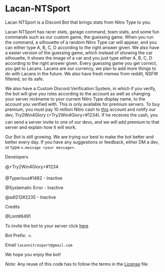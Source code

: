 # Lacan-NTSport
Lacan NTSport is a Discord Bot that brings stats from Nitro Type to you. 

Lacan NTSport has racer stats, garage command, team stats, and some fun commands such as our custom game, the guessing game. When you run the command, a silhouette of a  random Nitro Type car will appear, and you can either type A, B, C, D according to the right answer given. We also have a easier version of the guessing game, which instead  of showing the car silhouette, it shows the image of a car and you just type either A, B, C, D according to the right answer given. Every guessing game you get correct, you get to Lacans. Lacans are our currency, we plan to add more things to do with Lacans in the future. We also have fresh memes from reddit, NSFW filtered, so its safe.

We also have a Custom Discord Verification System, in which if you verify, the bot will give you roles according to the account as well as changing your server nickname to your current Nitro Type display name, to the account you verified with. This is only available for premium servers. To buy premium, you must pay 10 million Nitro cash to [this](https://nitrotype.com/racer/hypertyper55) account and notify our dev, Try2Win4Glory (⚡Try2Win4Glory⚡#1234). If he receives the cash, you can send a server invite to one of our devs, and we will add premium to that server and explain how it will work. 

Our Bot is still growing. We are trying our best to make the bot better and better every day. If you have any suggestions or feedback, either DM a dev, or type `n.message <your message>`. 

Developers

@⚡Try2Win4Glory⚡#1234

@Typerious#1482 - Inactive

@Systematic Error - Inactive

@adl212#2235 - Inactive

Credits

@Limt#6491


To invite the bot to your server click [here](https://discord.com/oauth2/authorize?client_id=713352863153258556&permissions=469888065&redirect_uri=https%3A%2F%2Fnitrotype.com&scope=bot)

Bot Prefix:` n.`

Email `lacannitrosport@gmail.com`

We hope you enjoy the bot!

*Note*: Any reuse of this code has to follow the terms in the [License](https://github.com/Try2Win4Glory/Lacan-NTSport/blob/master/LICENSE.md) file.
